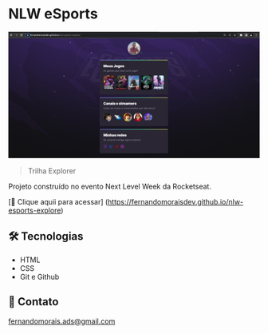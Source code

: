 # NLW eSports  
![previwer](./.github/previwer.png)

> Trilha Explorer

Projeto construído no evento Next Level Week da Rocketseat.

[🔗 Clique aquii para acessar] (https://fernandomoraisdev.github.io/nlw-esports-explore)

## 🛠 Tecnologias  

- HTML
- CSS
- Git e Github

## 💙 Contato 

fernandomorais.ads@gmail.com